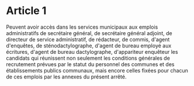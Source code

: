 # Article 1

Peuvent avoir accès dans les services municipaux aux emplois administratifs de secrétaire général, de secrétaire général adjoint, de directeur de service administratif, de rédacteur, de commis, d'agent d'enquêtes, de sténodactylographe, d'agent de bureau employé aux écritures, d'agent de bureau  dactylographe, d'appariteur enquêteur les candidats qui réunissent non  seulement les conditions générales de recrutement prévues par le statut  du personnel des communes et des établissements publics communaux, mais  encore celles fixées pour chacun de ces emplois par les annexes du  présent arrêté.

